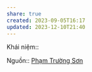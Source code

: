 ```yaml
---
share: true
created: 2023-09-05T16:17
updated: 2023-12-10T21:40
---
```

Khái niệm:: 

Nguồn:: [Phạm Trường Sơn](../../../%CE%9E%20Ngu%E1%BB%93n/Ph%E1%BA%A1m%20Tr%C6%B0%E1%BB%9Dng%20S%C6%A1n.md)